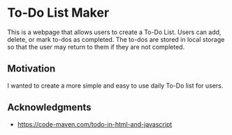 # To-Do List Maker

This is a webpage that allows users to create a To-Do List. Users can add, delete, or mark to-dos as completed. The to-dos are stored in local storage so that the user may return to them if they are not completed.

## Motivation

I wanted to create a more simple and easy to use daily To-Do list for users.


## Acknowledgments

* https://code-maven.com/todo-in-html-and-javascript

